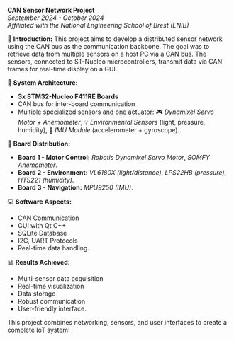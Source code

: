**CAN Sensor Network Project**  
*September 2024 - October 2024*  
*Affiliated with the National Engineering School of Brest (ENIB)*  

📡 **Introduction:** This project aims to develop a distributed sensor network using the CAN bus as the communication backbone. The goal was to retrieve data from multiple sensors on a host PC via a CAN bus. The sensors, connected to ST-Nucleo microcontrollers, transmit data via CAN frames for real-time display on a GUI.<br>

🔧 **System Architecture:**  
- **3x STM32-Nucleo F411RE Boards**  
- CAN bus for inter-board communication  
- Multiple specialized sensors and one actuator: 🎮 *Dynamixel Servo Motor + Anemometer*, 💡 *Environmental Sensors* (light, pressure, humidity), 🔄 *IMU Module* (accelerometer + gyroscope).<br>

🎯 **Board Distribution:**  
- **Board 1 - Motor Control:** *Robotis Dynamixel Servo Motor*, *SOMFY Anemometer*.  
- **Board 2 - Environment:** *VL6180X (light/distance)*, *LPS22HB (pressure)*, *HTS221 (humidity)*.  
- **Board 3 - Navigation:** *MPU9250 (IMU)*.<br>

💻 **Software Aspects:**  
- CAN Communication  
- GUI with Qt C++  
- SQLite Database  
- I2C, UART Protocols  
- Real-time data handling.<br>

📊 **Results Achieved:**  
- Multi-sensor data acquisition  
- Real-time visualization  
- Data storage  
- Robust communication  
- User-friendly interface.<br>

This project combines networking, sensors, and user interfaces to create a complete IoT system!
